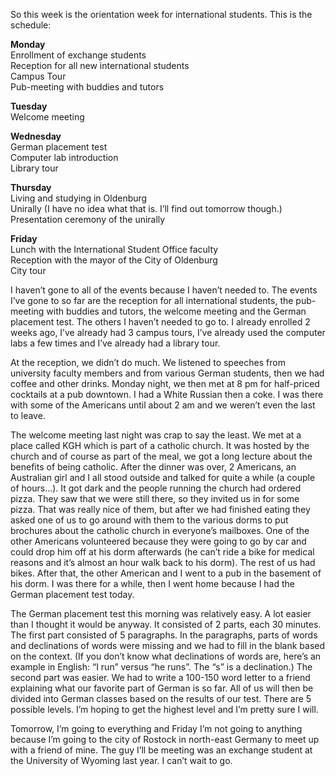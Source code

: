 So this week is the orientation week for international students. This is the schedule:

**Monday**  
Enrollment of exchange students  
Reception for all new international students  
Campus Tour  
Pub-meeting with buddies and tutors

**Tuesday**  
Welcome meeting

**Wednesday**  
German placement test  
Computer lab introduction  
Library tour

**Thursday**  
Living and studying in Oldenburg  
Unirally (I have no idea what that is. I’ll find out tomorrow though.)  
Presentation ceremony of the unirally

**Friday**  
Lunch with the International Student Office faculty  
Reception with the mayor of the City of Oldenburg  
City tour

I haven’t gone to all of the events because I haven’t needed to. The events I’ve gone to so far are the reception for all international students, the pub-meeting with buddies and tutors, the welcome meeting and the German placement test. The others I haven’t needed to go to. I already enrolled 2 weeks ago, I’ve already had 3 campus tours, I’ve already used the computer labs a few times and I’ve already had a library tour.

At the reception, we didn’t do much. We listened to speeches from university faculty members and from various German students, then we had coffee and other drinks. Monday night, we then met at 8 pm for half-priced cocktails at a pub downtown. I had a White Russian then a coke. I was there with some of the Americans until about 2 am and we weren’t even the last to leave.

The welcome meeting last night was crap to say the least. We met at a place called KGH which is part of a catholic church. It was hosted by the church and of course as part of the meal, we got a long lecture about the benefits of being catholic. After the dinner was over, 2 Americans, an Australian girl and I all stood outside and talked for quite a while (a couple of hours…). It got dark and the people running the church had ordered pizza. They saw that we were still there, so they invited us in for some pizza. That was really nice of them, but after we had finished eating they asked one of us to go around with them to the various dorms to put brochures about the catholic church in everyone’s mailboxes. One of the other Americans volunteered because they were going to go by car and could drop him off at his dorm afterwards (he can’t ride a bike for medical reasons and it’s almost an hour walk back to his dorm). The rest of us had bikes. After that, the other American and I went to a pub in the basement of his dorm. I was there for a while, then I went home because I had the German placement test today.

The German placement test this morning was relatively easy. A lot easier than I thought it would be anyway. It consisted of 2 parts, each 30 minutes. The first part consisted of 5 paragraphs. In the paragraphs, parts of words and declinations of words were missing and we had to fill in the blank based on the context. (If you don’t know what declinations of words are, here’s an example in English: “I run” versus “he runs”. The “s” is a declination.) The second part was easier. We had to write a 100-150 word letter to a friend explaining what our favorite part of German is so far. All of us will then be divided into German classes based on the results of our test. There are 5 possible levels. I’m hoping to get the highest level and I’m pretty sure I will.

Tomorrow, I’m going to everything and Friday I’m not going to anything because I’m going to the city of Rostock in north-east Germany to meet up with a friend of mine. The guy I’ll be meeting was an exchange student at the University of Wyoming last year. I can’t wait to go.